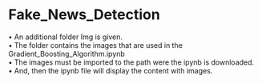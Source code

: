 # Fake_News_Detection

•	An additional folder Img is given.<br>
•	The folder contains the images that are used in the Gradient_Boosting_Algorithm.ipynb <br>
•	The images must be imported to the path were the ipynb is downloaded.<br>
•	And, then the ipynb file will display the content with images. <br>
